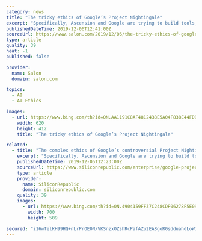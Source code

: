 ```yaml
---
category: news
title: "The tricky ethics of Google’s Project Nightingale"
excerpt: "Specifically, Ascension and Google are trying to build tools, including artificial intelligence and machine learning ... The law deals with what can be done with data; this piece focuses on ethics, which asks what should be done. Big-data projects like this one should always be ethically scrutinized. However, data ethics debates are often ..."
publishedDateTime: 2019-12-06T12:41:00Z
sourceUrl: https://www.salon.com/2019/12/06/the-tricky-ethics-of-googles-project-nightingale_partner/
type: article
quality: 39
heat: -1
published: false

provider:
  name: Salon
  domain: salon.com

topics:
  - AI
  - AI Ethics

images:
  - url: https://www.bing.com/th?id=ON.AA1191C8AF4812438E5A04F838E44FDD
    width: 620
    height: 412
    title: "The tricky ethics of Google’s Project Nightingale"

related:
  - title: "The complex ethics of Google’s controversial Project Nightingale"
    excerpt: "Specifically, Ascension and Google are trying to build tools, including artificial intelligence and machine learning ... The law deals with what can be done with data; this piece focuses on ethics, which asks what should be done. Big data projects like this one should always be ethically scrutinised. However, data ethics debates are often ..."
    publishedDateTime: 2019-12-05T12:23:00Z
    sourceUrl: https://www.siliconrepublic.com/enterprise/google-project-nightingale-health-data
    type: article
    provider:
      name: SiliconRepublic
      domain: siliconrepublic.com
    quality: 39
    images:
      - url: https://www.bing.com/th?id=ON.4904159FF37C248CDF06278F5E090DB5
        width: 700
        height: 509

secured: "i16wTelKH99HQ+nLrPrOE0N/VKSnzxOZshRcPafAZu2EA8goR0sdduahdLoWiXx1uuxg/wc46i/WnElPA1Vn4N48uEF97qYPLRPgCyYuNZE/Yss+CqXPqZB9XqQLo4c9gANSGaFzUnWNJHYvnFy1aFW5EYA5bEn0R37HrNTEUREBeBgCGhpjdL3uZmJHQouSEQrinIIPwh+g9KAufHaSFIGd0pUgTxTLMMAWXZVXbAZIqTM7s9K8cgzJVGCVvtIGGVcGdFXmr9XVwUFLSvv/gg==;jd42IdBcA6NCAaeveQWEeQ=="
---
```


